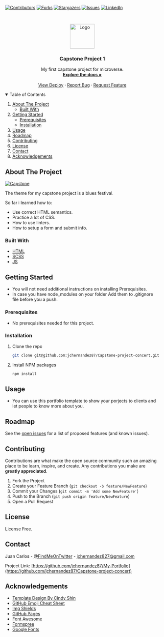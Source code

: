 [![Contributors][contributors-shield]][contributors-url]
[![Forks][forks-shield]][forks-url]
[![Stargazers][stars-shield]][stars-url]
[![Issues][issues-shield]][issues-url]
[![LinkedIn][linkedin-shield]][linkedin-url]



<!-- PROJECT LOGO -->
<br />
<p align="center">
  <a href="https://github.com/jchernandez87/My-Portfolio">
    <img src="https://user-images.githubusercontent.com/44485810/121365647-71b70400-c8fe-11eb-8ca7-b8295f16c12a.png" alt="Logo" width="80" height="80">
  </a>

  <h3 align="center">Capstone Project 1</h3>

  <p align="center">
    My first capstone project for microverse.
    <br />
    <a href="https://github.com/jchernandez87Capstone-project-concert"><strong>Explore the docs »</strong></a>
    <br />
    <br />
    <a href="https://jchernandez87.github.io/Capstone-project-concert/">View Deploy</a>
    ·
    <a href="https://github.com/jchernandez87/Capstone-project-concert/issues">Report Bug</a>
    ·
    <a href="https://github.com/jchernandez87/Capstone-project-concert/issues">Request Feature</a>
  </p>
</p>



<!-- TABLE OF CONTENTS -->
<details open="open">
  <summary>Table of Contents</summary>
  <ol>
    <li>
      <a href="#about-the-project">About The Project</a>
      <ul>
        <li><a href="#built-with">Built With</a></li>
      </ul>
    </li>
    <li>
      <a href="#getting-started">Getting Started</a>
      <ul>
        <li><a href="#prerequisites">Prerequisites</a></li>
        <li><a href="#installation">Installation</a></li>
      </ul>
    </li>
    <li><a href="#usage">Usage</a></li>
    <li><a href="#roadmap">Roadmap</a></li>
    <li><a href="#contributing">Contributing</a></li>
    <li><a href="#license">License</a></li>
    <li><a href="#contact">Contact</a></li>
    <li><a href="#acknowledgements">Acknowledgements</a></li>
  </ol>
</details>



<!-- ABOUT THE PROJECT -->
## About The Project

[![Capstone][product-screenshot]](https://example.com)

The theme for my capstone project is a blues festival.

So far i learned how to:
* Use correct HTML semantics.
* Practice a lot of CSS.
* How to use linters.
* How to setup a form and submit info.

### Built With

* [HTML](https://www.w3schools.com/html/)
* [SCSS](https://sass-lang.com/)
* [JS](https://www.javascript.com/)


<!-- GETTING STARTED -->
## Getting Started

* You will not need additional instructions on installing Prerequisites.
* In case you have node_modules on your folder Add them to .gitignore file before you a push.

### Prerequisites

* No prerequisites needed for this project.
 <!--
This is an example of how to list things you need to use the software and how to install them.
* npm
  ```sh
  npm install npm@latest -g
  ```
-->

### Installation
<!-- 1. Get a free API Key at [https://example.com](https://example.com) -->
1. Clone the repo
   ```sh
   git clone git@github.com:jchernandez87/Capstone-project-concert.git
   ```
2. Install NPM packages
   ```sh
   npm install
   ```
<!-- 4. Enter your API in `config.js`
   ```JS
   const API_KEY = 'ENTER YOUR API';
   ```
-->

<!-- USAGE EXAMPLES -->
## Usage

* You can use this portfolio template to show your porjects to clients and let people to know more about you.

<!-- _For more examples, please refer to the [Documentation](https://example.com)_ -->


<!-- ROADMAP -->
## Roadmap

See the [open issues](https://github.com/jchernandez87/Capstone-project-concert/issues) for a list of proposed features (and known issues).



<!-- CONTRIBUTING -->
## Contributing

Contributions are what make the open source community such an amazing place to be learn, inspire, and create. Any contributions you make are **greatly appreciated**.

1. Fork the Project
2. Create your Feature Branch (`git checkout -b feature/NewFeature`)
3. Commit your Changes (`git commit -m 'Add some NewFeature'`)
4. Push to the Branch (`git push origin feature/NewFeature`)
5. Open a Pull Request


<!-- LICENSE -->
## License

License Free.
<!-- Distributed under the MIT License. See `LICENSE` for more information. -->



<!-- CONTACT -->
## Contact

Juan Carlos - [@FindMeOnTwitter](https://twitter.com/Juancar70771241) - jchernandez827@gmail.com

Project Link: [https://github.com/jchernandez87/My-Portfolio](https://github.com/jchernandez87/Capstone-project-concert)



<!-- ACKNOWLEDGEMENTS -->
## Acknowledgements
* [Template Design By Cindy Shin](https://www.behance.net/adagio07)
* [GitHub Emoji Cheat Sheet](https://www.webpagefx.com/tools/emoji-cheat-sheet)
* [Img Shields](https://shields.io)
* [GitHub Pages](https://pages.github.com)
* [Font Awesome](https://fontawesome.com)
* [Formspree](https://formspree.io/register)
* [Google Fonts](https://fonts.google.com/)


<!-- MARKDOWN LINKS & IMAGES -->
<!-- https://www.markdownguide.org/basic-syntax/#reference-style-links -->
[contributors-shield]: https://img.shields.io/github/contributors/jchernandez87/Capstone-project-concert?style=for-the-badge
[contributors-url]: https://github.com/jchernandez87/Capstone-project-concert/graphs/contributors
[forks-shield]: https://img.shields.io/github/forks/jchernandez87/Capstone-project-concert?style=for-the-badge
[forks-url]: https://github.com/jchernandez87/Capstone-project-concert/network/members
[stars-shield]: https://img.shields.io/github/stars/jchernandez87/Capstone-project-concert?style=for-the-badge
[stars-url]: https://github.com/jchernandez87/Capstone-project-concert/stargazers
[issues-shield]: https://img.shields.io/github/issues/jchernandez87/Capstone-project-concert?style=for-the-badge
[issues-url]: https://github.com/jchernandez87/Capstone-project-concert/issues
[linkedin-shield]: https://img.shields.io/badge/-LinkedIn-black.svg?style=for-the-badge&logo=linkedin&colorB=555
[linkedin-url]: https://www.linkedin.com/in/juan-carlos-hernandez-200a05175
[product-screenshot]: https://user-images.githubusercontent.com/44485810/124050039-51e79d00-d9df-11eb-80eb-bddb510c5171.png

